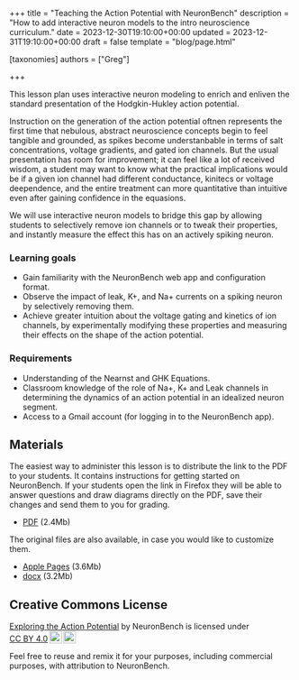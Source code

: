 +++
title = "Teaching the Action Potential with NeuronBench"
description = "How to add interactive neuron models to the intro neuroscience curriculum."
date = 2023-12-30T19:10:00+00:00
updated = 2023-12-31T19:10:00+00:00
draft = false
template = "blog/page.html"

[taxonomies]
authors = ["Greg"]

+++

This lesson plan uses interactive neuron modeling to enrich and enliven the
standard presentation of the Hodgkin-Hukley action potential.

Instruction on the generation of the action potential oftnen represents the
first time that nebulous, abstract neuroscience concepts begin to feel tangible
and grounded, as spikes become understanbable in terms of salt concentrations,
voltage gradients, and gated ion channels. But the usual presentation has room
for improvement; it can feel like a lot of received wisdom, a student may want
to know what the practical implications would be if a given ion channel had
different conductance, kinitecs or voltage deependence, and the entire treatment
can more quantitative than intuitive even after gaining confidence in the
equasions.

We will use interactive neuron models to bridge this gap by allowing students
to selectively remove ion channels or to tweak their properties, and instantly
measure the effect this has on an actively spiking neuron.

### Learning goals

 - Gain familiarity with the NeuronBench web app and configuration format.
 - Observe the impact of leak, K+, and Na+ currents on a spiking neuron by
   selectively removing them.
 - Achieve greater intuition about the voltage gating and kinetics of ion
   channels, by experimentally modifying these properties and measuring their
   effects on the shape of the action potential.

### Requirements

 - Understanding of the Nearnst and GHK Equations.
 - Classroom knowledge of the role of Na+, K+ and Leak channels in determining
   the dynamics of an action potential in an idealized neuron segment.
 - Access to a Gmail account (for logging in to the NeuronBench app).


## Materials

The easiest way to administer this lesson is to distribute the link to the PDF to your students. It contains instructions for getting started on NeuronBench. If your students open the link in Firefox they will be able to answer questions and draw diagrams directly on the PDF, save their changes and send them to you for grading.

 - [PDF](../exploring_the_action_potential.pdf) (2.4Mb)
 
The original files are also available, in case you would like to customize them.
 
 - [Apple Pages](lesson-plans-00-action-potential.pages) (3.6Mb)
 - [docx](lesson-plans-00-action-potential.pages) (3.2Mb)

## Creative Commons License

 <p xmlns:cc="http://creativecommons.org/ns#" xmlns:dct="http://purl.org/dc/terms/"><a property="dct:title" rel="cc:attributionURL" href="https://docs.neuronbench.com/blog/lesson-plans-00-action-potential/">Exploring the Action Potential</a> by <span property="cc:attributionName">NeuronBench</span> is licensed under <a href="http://creativecommons.org/licenses/by/4.0/?ref=chooser-v1" target="_blank" rel="license noopener noreferrer" style="display:inline-block;">CC BY 4.0<img style="height:22px!important;margin-left:3px;vertical-align:text-bottom;" src="https://mirrors.creativecommons.org/presskit/icons/cc.svg?ref=chooser-v1"><img style="height:22px!important;margin-left:3px;vertical-align:text-bottom;" src="https://mirrors.creativecommons.org/presskit/icons/by.svg?ref=chooser-v1"></a></p> 

Feel free to reuse and remix it for your purposes, including commercial purposes, with attribution to NeuronBench.
